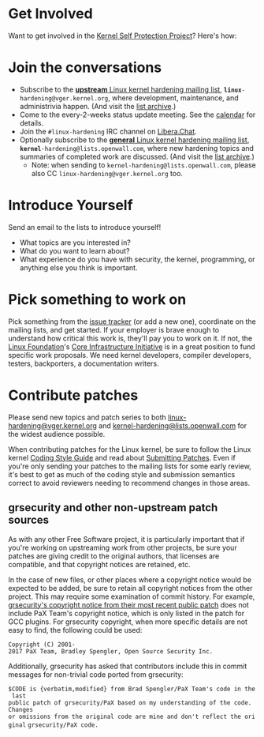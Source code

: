 Get Involved
============

Want to get involved in the [Kernel Self Protection
Project](Kernel_Self_Protection_Project "wikilink")? Here's how:

# Join the conversations

  - Subscribe to the [**upstream** Linux kernel hardening mailing
    list](http://vger.kernel.org/vger-lists.html#linux-hardening),
    **`linux`**`-hardening@vger.kernel.org`, where development,
    maintenance, and administrivia happen. (And visit the [list
    archive](https://lore.kernel.org/linux-hardening/).)
  - Come to the every-2-weeks status update meeting. See the
    [calendar](https://calendar.google.com/calendar/u/0/embed?src=47005f8f50f21da6133d7239f3cb93d1624d2e1949963ea75dd86d5f2d5721e0@group.calendar.google.com&ctz=America/Los_Angeles)
    for details.
  - Join the `#linux-hardening` IRC channel on
    [Libera.Chat](https://libera.chat/).
  - Optionally subscribe to the [**general** Linux kernel hardening
    mailing list](https://www.openwall.com/lists/kernel-hardening/),
    **`kernel`**`-hardening@lists.openwall.com`, where new hardening
    topics and summaries of completed work are discussed. (And visit the
    [list archive](https://lore.kernel.org/kernel-hardening/).)
      - Note: when sending to `kernel-hardening@lists.openwall.com`,
        please also CC `linux-hardening@vger.kernel.org` too.

# Introduce Yourself

Send an email to the lists to introduce yourself\!

  - What topics are you interested in?
  - What do you want to learn about?
  - What experience do you have with security, the kernel, programming,
    or anything else you think is important.

# Pick something to work on

Pick something from the [issue
tracker](https://github.com/KSPP/linux/issues) (or add a new one),
coordinate on the mailing lists, and get started. If your employer is
brave enough to understand how critical this work is, they'll pay you to
work on it. If not, the [Linux
Foundation](https://www.linuxfoundation.org/)'s [Core Infrastructure
Initiative](https://www.coreinfrastructure.org/faq) is in a great
position to fund specific work proposals. We need kernel developers,
compiler developers, testers, backporters, a documentation writers.

# Contribute patches

Please send new topics and patch series to both
[linux-hardening@vger.kernel.org](http://vger.kernel.org/vger-lists.html#linux-hardening)
and
[kernel-hardening@lists.openwall.com](https://www.openwall.com/lists/kernel-hardening)
for the widest audience possible.

When contributing patches for the Linux kernel, be sure to follow the
Linux kernel [Coding Style
Guide](https://www.kernel.org/doc/html/latest/process/coding-style.html)
and read about [Submitting
Patches](https://www.kernel.org/doc/html/latest/process/submitting-patches.html).
Even if you're only sending your patches to the mailing lists for some
early review, it's best to get as much of the coding style and
submission semantics correct to avoid reviewers needing to recommend
changes in those areas.

## grsecurity and other non-upstream patch sources

As with any other Free Software project, it is particularly important
that if you're working on upstreaming work from other projects, be sure
your patches are giving credit to the original authors, that licenses
are compatible, and that copyright notices are retained, etc.

In the case of new files, or other places where a copyright notice would
be expected to be added, be sure to retain all copyright notices from
the other project. This may require some examination of commit history.
For example, [grsecurity's copyright notice from their most recent
public
patch](https://github.com/linux-scraping/linux-grsecurity/blob/grsec-test/grsecurity/Makefile#L3)
does not include PaX Team's copyright notice, which is only listed in
the patch for GCC plugins. For grsecurity copyright, when more specific
details are not easy to find, the following could be used:

`Copyright (C) 2001-2017 PaX Team, Bradley Spengler, Open Source Security Inc.`

Additionally, grsecurity has asked that contributors include this in
commit messages for non-trivial code ported from grsecurity:

`$CODE is {verbatim,modified} from Brad Spengler/PaX Team's code in the last`
`public patch of grsecurity/PaX based on my understanding of the code. Changes`
`or omissions from the original code are mine and don't reflect the original`
`grsecurity/PaX code.`
